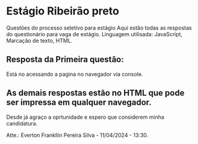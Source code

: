 # Estágio Ribeirão preto
 Questões do processo seletivo para estágio
 Aqui estão todas as respostas do questionário para vaga de estágio. Linguagem utilisada: JavaScript, Marcação de texto, HTML.
 ## Resposta da Primeira questão:
 Está no acessando a pagina no navegador via console.
## As demais respostas estão no HTML que pode ser impressa em qualquer navegador.
Desde já agraço a oprtunidade e espero que considerem minha candidatura.

Atte.: Everton Frankllin Pereira Silva - 11/04/2024 - 13:30.